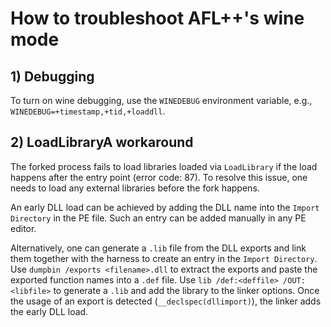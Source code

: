 # How to troubleshoot AFL++'s wine mode

## 1) Debugging

To turn on wine debugging, use the `WINEDEBUG` environment variable, e.g.,
`WINEDEBUG=+timestamp,+tid,+loaddll`.

## 2) LoadLibraryA workaround

The forked process fails to load libraries loaded via `LoadLibrary` if the load
happens after the entry point (error code: 87). To resolve this issue, one needs
to load any external libraries before the fork happens.

An early DLL load can be achieved by adding the DLL name into the `Import
Directory` in the PE file. Such an entry can be added manually in any PE editor.

Alternatively, one can generate a `.lib` file from the DLL exports and link them
together with the harness to create an entry in the `Import Directory`. Use
`dumpbin /exports <filename>.dll` to extract the exports and paste the exported
function names into a `.def` file. Use `lib /def:<deffile> /OUT:<libfile>` to
generate a `.lib` and add the library to the linker options. Once the usage of
an export is detected (`__declspec(dllimport)`), the linker adds the early DLL
load.